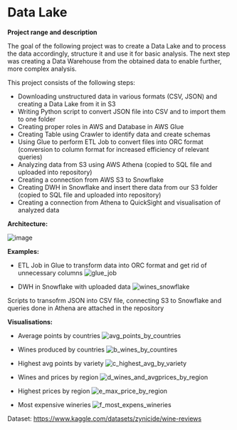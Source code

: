 # Data Lake

<b>Project range and description</b>

The goal of the following project was to create a Data Lake and to process the data accordingly, structure it and use it for basic analysis.
The next step was creating a Data Warehouse from the obtained data to enable further, more complex analysis.

This project consists of the following steps:
* Downloading unstructured data in various formats (CSV, JSON) and creating a Data Lake from it in S3
* Writing Python script to convert JSON file into CSV and to import them to one folder
* Creating proper roles in AWS and Database in AWS Glue
* Creating Table using Crawler to identify data and create schemas
* Using Glue to perform ETL Job to convert files into ORC format (conversion to column format for increased efficiency of relevant queries)
* Analyzing data from S3 using AWS Athena (copied to SQL file and uploaded into repository)
* Creating a connection from AWS S3 to Snowflake
* Creating DWH in Snowflake and insert there data from our S3 folder (copied to SQL file and uploaded into repository)
* Creating a connection from Athena to QuickSight and visualisation of analyzed data

<b> Architecture:</b>

![image](https://github.com/artpat96/Data_Lake/assets/111128309/6da92c6c-170e-4303-bc0e-ef9ec62415f7)


<b> Examples:</b>
- ETL Job in Glue to transform data into ORC format and get rid of unnecessary columns
![glue_job](https://github.com/artpat96/Data_Lake/assets/111128309/003f614b-86ed-43e2-8b22-06968014d59c)

- DWH in Snowflake with uploaded data
![wines_snowflake](https://github.com/artpat96/Data_Lake/assets/111128309/9545eee7-bb25-4b74-92fc-e3ad618d43bb)


Scripts to transofrm JSON into CSV file, connecting S3 to Snowflake and queries done in Athena are attached in the repository


<b>Visualisations:</b>
- Average points by countries
  ![avg_points_by_countries](https://github.com/artpat96/Data_Lake/assets/111128309/fbf8796c-a760-40f9-9000-ee0c9961cda9)

- Wines produced by countries
  ![b_wines_by_countires](https://github.com/artpat96/Data_Lake/assets/111128309/eceb8345-df8c-450f-b348-e448f6a4e1c4)

- Highest avg points by variety
  ![c_highest_avg_by_variety](https://github.com/artpat96/Data_Lake/assets/111128309/0e05f5bd-e648-4f93-92bb-a2458b5406d7)

- Wines and prices by region
  ![d_wines_and_avgprices_by_region](https://github.com/artpat96/Data_Lake/assets/111128309/b7d56332-f189-4e42-babf-a04d703a2c31)

- Highest prices by region
  ![e_max_price_by_region](https://github.com/artpat96/Data_Lake/assets/111128309/d4b36a50-f18e-42f1-b436-30c05f11d7c4)

- Most expensive wineries
  ![f_most_expens_wineries](https://github.com/artpat96/Data_Lake/assets/111128309/ea618d7f-5622-45d1-9c65-c4a82c2d8250)


Dataset: https://www.kaggle.com/datasets/zynicide/wine-reviews
